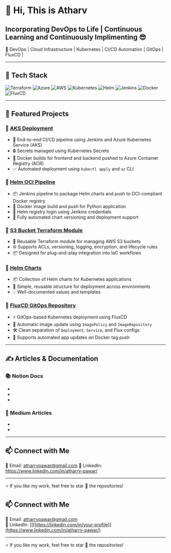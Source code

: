 # 👋 Hi, This is Atharv 
## Incorporating DevOps to Life | Continuous Learning and Continuously Implimenting 😎

🚀 DevOps | Cloud Infrastructure | Kubernetes | CI/CD Automation | GitOps | FluxCD |

---

## 🔧 Tech Stack

![Terraform](https://img.shields.io/badge/Terraform-5C4EE5?style=flat-square&logo=terraform&logoColor=white)
![Azure](https://img.shields.io/badge/Azure-0089D6?style=flat-square&logo=microsoft-azure&logoColor=white)
![AWS](https://img.shields.io/badge/AWS-232F3E?style=flat-square&logo=amazon-aws&logoColor=white)
![Kubernetes](https://img.shields.io/badge/Kubernetes-326CE5?style=flat-square&logo=kubernetes&logoColor=white)
![Helm](https://img.shields.io/badge/Helm-0F1689?style=flat-square&logo=helm&logoColor=white)
![Jenkins](https://img.shields.io/badge/Jenkins-D24939?style=flat-square&logo=jenkins&logoColor=white)
![Docker](https://img.shields.io/badge/Docker-2496ED?style=flat-square&logo=docker&logoColor=white)
![FluxCD](https://img.shields.io/badge/FluxCD-2E3A59?style=flat-square&logo=flux&logoColor=white)

---

## 📁 Featured Projects

### 🔹 [AKS Deployment](https://github.com/atharrvv/AKS_Deployment)
- 🔧 End-to-end CI/CD pipeline using Jenkins and Azure Kubernetes Service (AKS)
- 🔒 Secrets managed using Kubernetes Secrets
- 🐳 Docker builds for frontend and backend pushed to Azure Container Registry (ACR)
- ✅ Automated deployment using `kubectl apply` and `az` CLI

### 🔹 [Helm OCI Pipeline](https://github.com/atharrvv/Helm-OCI)
- 📦 Jenkins pipeline to package Helm charts and push to OCI-compliant Docker registry
- 🐳 Docker image build and push for Python application
- 🔐 Helm registry login using Jenkins credentials
- 🤖 Fully automated chart versioning and deployment support

### 🔹 [S3 Bucket Terraform Module](https://github.com/atharrvv/S3_Bucket_Module)
- 📁 Reusable Terraform module for managing AWS S3 buckets
- 🌐 Supports ACLs, versioning, logging, encryption, and lifecycle rules
- 📦 Designed for plug-and-play integration into IaC workflows

### 🔹 [Helm Charts](https://github.com/atharrvv/Helm-Chart)
- 📦 Collection of Helm charts for Kubernetes applications
- 📁 Simple, reusable structure for deployment across environments
- 💡 Well-documented values and templates

### 🔹 [FluxCD GitOps Repository](https://github.com/atharrvv/Flux-Deploy-Repository)
- ⚡ GitOps-based Kubernetes deployment using FluxCD
- 🔁 Automatic image update using `ImagePolicy` and `ImageRepository`
- 🛠️ Clean separation of `Deployment`, `Service`, and Flux configs
- 🚀 Supports automated app updates on Docker tag push

---

## ✍️ Articles & Documentation

### 📚 Notion Docs
- [FluxCD Alerts! Slack webhook integration]: https://electric-cent-5c8.notion.site/FluxCD-Python-app-1c9fbba268208019af63e252cb126b83?pvs=4
- [OCI-based Helm Chart Deployment with Jenkins and FluxCD]: https://electric-cent-5c8.notion.site/Deploying-Helm-Charts-Through-FluxCD-while-storing-on-OCI-Repository-DockerHub-1e5fbba268208087b32dc897bc0fdcb2?pvs=4
- [GitOps with FluxCD - Python App Deployment]: https://electric-cent-5c8.notion.site/FluxCD-Python-app-1c9fbba268208019af63e252cb126b83?pvs=4


### 📝 Medium Articles
- [FluxCD on Kind cluster]: (https://medium.com/@nextatharv123/fluxcd-on-kind-cluster-bc82cc13ad25)
- [FluxCD- Complete Guide! DockerHub and Slack Webhook Integration]: https://medium.com/@nextatharv123/fluxcd-complete-guide-dockerhub-and-slack-webhook-integration-6c8a545f4cfb


---

## 📫 Connect with Me

📧 Email: atharrvpawar@gmail.com
🔗 LinkedIn: https://www.linkedin.com/in/atharrv-pawar/

---

⭐ If you like my work, feel free to star 🌟 the repositories!

## 📫 Connect with Me

📧 Email: atharrvpawar@gmail.com  
🔗 LinkedIn: [[[https://linkedin.com/in/your-profile]](https://www.linkedin.com/in/atharrv-pawar/)

---

⭐ If you like my work, feel free to star 🌟 the repositories!

